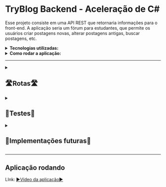 # TryBlog Backend - Aceleração de C#

Esse projeto consiste em uma API REST que retornaria informações para o front-end. A aplicação seria um fórum para estudantes, que permite os usuários
criar postagens novas, alterar postagens antigas, buscar postagens, etc. 

<details>
  <summary><strong>Tecnologias utilizadas:</strong></summary>
  Foi utilizado <strong>SQL Server</strong> para gerenciar o banco de dados e <strong>ASP.NET Core 6</strong> para criar a aplicação Web, 
  o ORM <strong>Entity Framework</strong> para realizar a conexão do banco de dados com a API, <strong>XUnit</strong> e <strong>FluentAssertions</strong>
  para realizar os testes.
</details>

<details>
  <summary><strong>Como rodar a aplicação:</strong></summary>
 Como a aplicação utiliza um banco de dados local será necessário rodar um container Docker com uma imagem SQL Server para conseguir realizar as requisições.
 <br>
  <ul>
    <li>Primeiro rode <code>docker-compose up -d</code> para subir o container com o Banco de Dados</li>
    <li>A senha para a conexão com o DB  é <code>Senha123$</code>, o server é <code>127.0.0.1</code> e o username é <code>SA</code></li> 
    <li>Após conectar ao SQL Server, rode a query <code>TryBlog_Query.sql</code> na sua ferramenta de banco de dados</li>
    <li>Vá para a pasta TryBlog e rode o comando <code>dotnet restore</code>, seguido de <code>dotnet run</code></li>
  </ul>
</details>

<hr>

<details><summary><h2>🛣Rotas🛣</h2></summary>
  <img alt="Rotas da API no Swagger" src="./Images/Swagger.png"/>
  <ul>
   <li>As rotas <code>login</code> e <code>signup</code> fazem login e cadastro de usuários novos. Quando a requisição é bem sucedida retorna 
     um <strong>token</strong></li>
   </ul>
   <h3>🚨Para acessar as próximas rotas é necessário inserir clicar em Authorize e inserir <code>Bearer {token-gerado}</code>🚨</h3>
  <ul>
   <li>As rotas <code>PUT post/id</code>, <code>POST post/id</code>, e <code>DELETE post/id</code> permitem alterar apenas posts feitos pelo usuário logado</li>
   <li>As rotas <code>PUT user/id</code> e <code>DELETE user/id</code> permitem alterar apenas alterar dados do usuário logado também</li>
  </ul>
</details>

<details><summary><h2>🧐Testes🧐</h2></summary>
   <img alt="Cobertura de testes" src="./Images/Test_coverage.png"/>
   <h4>Foi utilizado um banco de dados inMemory para realizar os teste de integração</h4>
</details>

<details><summary><h2>🤔Implementações futuras🤔</h2></summary>
   <ul>
     <li>Maior cobertura de testes</li>
     <li>Deploy da aplicação</li>
  </ul>
</details>

<hr>

<h2>Aplicação rodando</h2>
LInk: <a href="google.com">▶️Vídeo da aplicação▶️</a>

